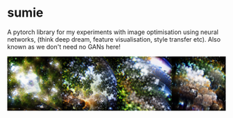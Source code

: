 # sumie

A pytorch library for my experiments with image optimisation using neural networks, (think deep dream, feature visualisation, style transfer etc). Also known as we don't need no GANs here!

![](trees.png)

